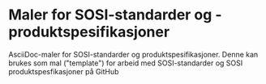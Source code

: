 # Maler for SOSI-standarder og -produktspesifikasjoner
AsciiDoc-maler for SOSI-standarder og produktspesifikasjoner.  Denne kan brukes som mal ("template") for arbeid med SOSI-standarder og SOSI produktspesfikasjoner på GitHub
